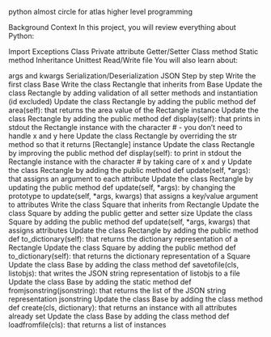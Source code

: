 python almost circle for atlas higher level programming

Background Context
In this project, you will review everything about Python:

Import
Exceptions
Class
Private attribute
Getter/Setter
Class method
Static method
Inheritance
Unittest
Read/Write file
You will also learn about:

args and kwargs
Serialization/Deserialization
JSON
Step by step
Write the first class Base
Write the class Rectangle that inherits from Base
Update the class Rectangle by adding validation of all setter methods and instantiation (id excluded)
Update the class Rectangle by adding the public method def area(self): that returns the area value of the Rectangle instance
Update the class Rectangle by adding the public method def display(self): that prints in stdout the Rectangle instance with the character # - you don’t need to handle x and y here
Update the class Rectangle by overriding the str method so that it returns [Rectangle] instance
Update the class Rectangle by improving the public method def display(self): to print in stdout the Rectangle instance with the character # by taking care of x and y
Update the class Rectangle by adding the public method def update(self, *args): that assigns an argument to each attribute
Update the class Rectangle by updating the public method def update(self, *args): by changing the prototype to update(self, *args, kwargs) that assigns a key/value argument to attributes
Write the class Square that inherits from Rectangle
Update the class Square by adding the public getter and setter size
Update the class Square by adding the public method def update(self, *args, kwargs) that assigns attributes
Update the class Rectangle by adding the public method def to_dictionary(self): that returns the dictionary representation of a Rectangle
Update the class Square by adding the public method def to_dictionary(self): that returns the dictionary representation of a Square
Update the class Base by adding the class method def savetofile(cls, listobjs): that writes the JSON string representation of listobjs to a file
Update the class Base by adding the static method def fromjsonstring(jsonstring): that returns the list of the JSON string representation jsonstring
Update the class Base by adding the class method def create(cls, dictionary): that returns an instance with all attributes already set
Update the class Base by adding the class method def loadfromfile(cls): that returns a list of instances
